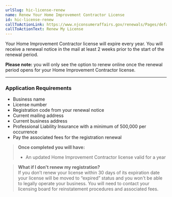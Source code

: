 ```yaml
---
urlSlug: hic-license-renew
name: Renew Your Home Improvement Contractor License
id: hic-license-renew
callToActionLink: https://www.njconsumeraffairs.gov/renewals/Pages/default.aspx
callToActionText: Renew My License
---
```

Your Home Improvement Contractor license will expire every year. You will receive a renewal notice in the mail at least 2 weeks prior to the start of the renewal period.

**Please note:** you will only see the option to renew online once the renewal period opens for your Home Improvement Contractor license. 

---
### Application Requirements
- Business name
- License number 
- Registration code from your renewal notice
- Current mailing address
- Current business address
- Professional Liability Insurance with a minimum of 500,000 per occurrence
- Pay the associated fees for the registration renewal

>**Once completed you will have:**  
>- An updated Home Improvement Contractor license valid for a year

>**What if I don't renew my registration?**  
If you don’t renew your license within 30 days of its expiration date your license will be moved to “expired” status and you won't be able to legally operate your business. You will need to contact your licensing board for reinstatement procedures and associated fees.